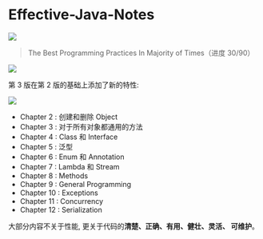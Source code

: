 # Effective-Java-Notes


![](https://img.shields.io/badge/%E8%BF%9B%E5%BA%A6-30%25-brightgreen.svg)


> The Best Programming Practices In Majority of Times（进度 30/90）


![](https://bucket-1255905387.cos.ap-shanghai.myqcloud.com/2018-11-06-19-56-59_r81.png)


第 3 版在第 2 版的基础上添加了新的特性:

![](https://bucket-1255905387.cos.ap-shanghai.myqcloud.com/2018-11-06-20-46-51_r78.png)


- Chapter 2 : 创建和删除 Object
- Chapter 3 : 对于所有对象都通用的方法
- Chapter 4 : Class 和 Interface
- Chapter 5 : 泛型
- Chapter 6 : Enum 和 Annotation
- Chapter 7 : Lambda 和 Stream
- Chapter 8 : Methods
- Chapter 9 : General Programming
- Chapter 10 : Exceptions
- Chapter 11 : Concurrency
- Chapter 12 : Serialization

大部分内容不关于性能, 更关于代码的**清楚、正确、有用、健壮、灵活、 可维护**。


